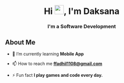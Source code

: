 <h1 align="center">Hi <img src="https://raw.githubusercontent.com/MartinHeinz/MartinHeinz/master/wave.gif" height="30px">, I'm Daksana</h1>
<h3 align="center">I'm a Software Development</h3>


## About Me


- 🌱 I’m currently learning **Mobile App**

- 📫 How to reach me **ffadhil1108@gmail.com**

- ⚡ Fun fact **I play games and code every day.**

